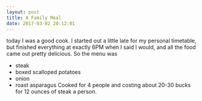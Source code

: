 ```yaml
---
layout: post
title: A Family Meal
date: 2017-03-02 20:12:01
---
```


today I was a good cook. I started out a little late for my personal timetable, but finished everything at exactly 6PM when I said I would, and all the food came out pretty delicious. So the menu was 
* steak 
* boxed scalloped potatoes 
* onion 
* roast asparagus 
Cooked for 4 people and costing about 20-30 bucks for 12 ounces of steak a person.
